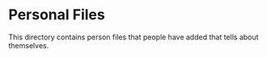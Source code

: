 # Personal Files
This directory contains person files that people have added that tells about themselves.
